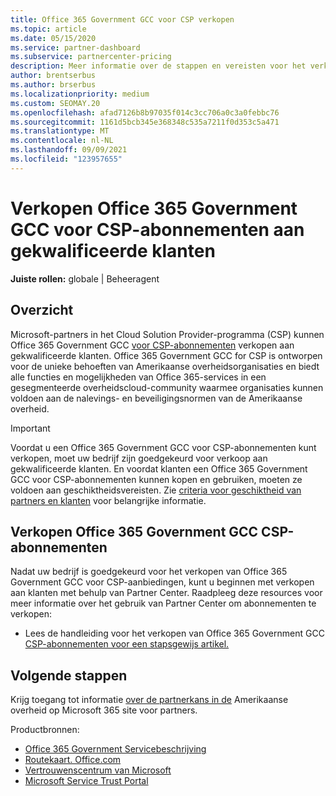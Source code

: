 ```yaml
---
title: Office 365 Government GCC voor CSP verkopen
ms.topic: article
ms.date: 05/15/2020
ms.service: partner-dashboard
ms.subservice: partnercenter-pricing
description: Meer informatie over de stappen en vereisten voor het verkopen van abonnementen aan Office 365 Government GCC voor CSP aan gekwalificeerde Verenigde Staten overheidsklanten of contractanten.
author: brentserbus
ms.author: brserbus
ms.localizationpriority: medium
ms.custom: SEOMAY.20
ms.openlocfilehash: afad7126b8b97035f014c3cc706a0c3a0febbc76
ms.sourcegitcommit: 1161d5bcb345e368348c535a7211f0d353c5a471
ms.translationtype: MT
ms.contentlocale: nl-NL
ms.lasthandoff: 09/09/2021
ms.locfileid: "123957655"
---
```

# <a name="sell-office-365-government-gcc-for-csp-subscriptions-to-qualified-customers"></a>Verkopen Office 365 Government GCC voor CSP-abonnementen aan gekwalificeerde klanten

**Juiste rollen:** globale | Beheeragent


## <a name="overview"></a>Overzicht

Microsoft-partners in het Cloud Solution Provider-programma (CSP) kunnen Office 365 Government GCC [voor CSP-abonnementen](https://www.microsoft.com/microsoft-365/partners/governmentforCSP) verkopen aan gekwalificeerde klanten. Office 365 Government GCC for CSP is ontworpen voor de unieke behoeften van Amerikaanse overheidsorganisaties en biedt alle functies en mogelijkheden van Office 365-services in een gesegmenteerde overheidscloud-community waarmee organisaties kunnen voldoen aan de nalevings- en beveiligingsnormen van de Amerikaanse overheid. 

>[!IMPORTANT] 
>Voordat u een Office 365 Government GCC voor CSP-abonnementen kunt verkopen, moet uw bedrijf zijn goedgekeurd voor verkoop aan gekwalificeerde klanten. En voordat klanten een Office 365 Government GCC voor CSP-abonnementen kunnen kopen en gebruiken, moeten ze voldoen aan geschiktheidsvereisten. Zie [criteria voor geschiktheid van partners en klanten](csp-gcc-validate.md) voor belangrijke informatie.


## <a name="sell-office-365-government-gcc-for-csp-subscriptions"></a>Verkopen Office 365 Government GCC CSP-abonnementen

Nadat uw bedrijf is goedgekeurd voor het verkopen van Office 365 Government GCC voor CSP-aanbiedingen, kunt u beginnen met verkopen aan klanten met behulp van Partner Center. Raadpleeg deze resources voor meer informatie over het gebruik van Partner Center om abonnementen te verkopen: 

- Lees de handleiding voor het verkopen van Office 365 Government GCC [CSP-abonnementen voor een stapsgewijs artikel.](https://go.microsoft.com/fwlink/?linkid=2007323)  


## <a name="next-steps"></a>Volgende stappen

Krijg toegang tot informatie [over de partnerkans in de](https://www.microsoft.com/microsoft-365/partners/governmentforCSP) Amerikaanse overheid op Microsoft 365 site voor partners.

Productbronnen:

- [Office 365 Government Servicebeschrijving](/office365/servicedescriptions/office-365-platform-service-description/office-365-us-government/office-365-us-government)
- [Routekaart. Office.com](https://products.office.com/business/office-365-roadmap)
- [Vertrouwenscentrum van Microsoft](https://www.microsoft.com/TrustCenter/)
- [Microsoft Service Trust Portal](https://aka.ms/STP)

